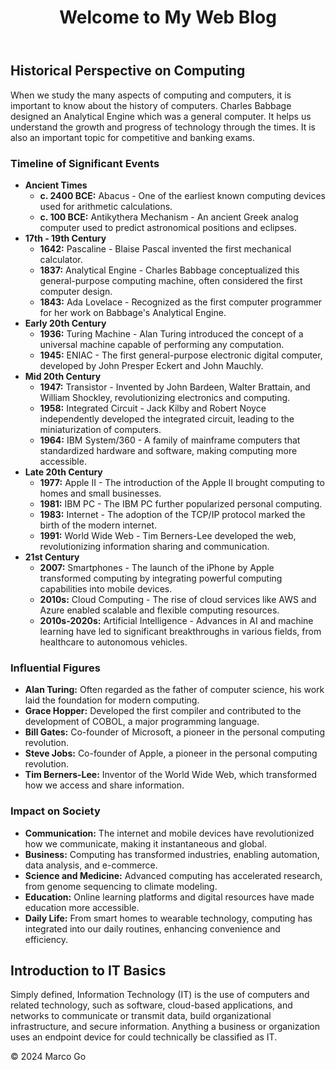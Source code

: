 <!DOCTYPE html>
<html lang="en">
<head>
    <meta charset="UTF-8">
    <meta name="viewport" content="width=device-width, initial-scale=1.0">
    <title>Web Blog</title>
</head>
<body>
    <header>
        <h1>Welcome to My Web Blog</h1>
    </header>
    <main>
        <section id="historical-perspective">
            <h2>Historical Perspective on Computing</h2>
            <p>When we study the many aspects of computing and computers, it is important to know about the history of computers. Charles Babbage designed an Analytical Engine which was a general computer. It helps us understand the growth and progress of technology through the times. It is also an important topic for competitive and banking exams.</p>
            <div id="timeline">
                <h3>Timeline of Significant Events</h3>
                <ul>
                    <li><strong>Ancient Times</strong>
                        <ul>
                            <li><strong>c. 2400 BCE:</strong> Abacus - One of the earliest known computing devices used for arithmetic calculations.</li>
                            <li><strong>c. 100 BCE:</strong> Antikythera Mechanism - An ancient Greek analog computer used to predict astronomical positions and eclipses.</li>
                        </ul>
                    </li>
                    <li><strong>17th - 19th Century</strong>
                        <ul>
                            <li><strong>1642:</strong> Pascaline - Blaise Pascal invented the first mechanical calculator.</li>
                            <li><strong>1837:</strong> Analytical Engine - Charles Babbage conceptualized this general-purpose computing machine, often considered the first computer design.</li>
                            <li><strong>1843:</strong> Ada Lovelace - Recognized as the first computer programmer for her work on Babbage's Analytical Engine.</li>
                        </ul>
                    </li>
                    <li><strong>Early 20th Century</strong>
                        <ul>
                            <li><strong>1936:</strong> Turing Machine - Alan Turing introduced the concept of a universal machine capable of performing any computation.</li>
                            <li><strong>1945:</strong> ENIAC - The first general-purpose electronic digital computer, developed by John Presper Eckert and John Mauchly.</li>
                        </ul>
                    </li>
                    <li><strong>Mid 20th Century</strong>
                        <ul>
                            <li><strong>1947:</strong> Transistor - Invented by John Bardeen, Walter Brattain, and William Shockley, revolutionizing electronics and computing.</li>
                            <li><strong>1958:</strong> Integrated Circuit - Jack Kilby and Robert Noyce independently developed the integrated circuit, leading to the miniaturization of computers.</li>
                            <li><strong>1964:</strong> IBM System/360 - A family of mainframe computers that standardized hardware and software, making computing more accessible.</li>
                        </ul>
                    </li>
                    <li><strong>Late 20th Century</strong>
                        <ul>
                            <li><strong>1977:</strong> Apple II - The introduction of the Apple II brought computing to homes and small businesses.</li>
                            <li><strong>1981:</strong> IBM PC - The IBM PC further popularized personal computing.</li>
                            <li><strong>1983:</strong> Internet - The adoption of the TCP/IP protocol marked the birth of the modern internet.</li>
                            <li><strong>1991:</strong> World Wide Web - Tim Berners-Lee developed the web, revolutionizing information sharing and communication.</li>
                        </ul>
                    </li>
                    <li><strong>21st Century</strong>
                        <ul>
                            <li><strong>2007:</strong> Smartphones - The launch of the iPhone by Apple transformed computing by integrating powerful computing capabilities into mobile devices.</li>
                            <li><strong>2010s:</strong> Cloud Computing - The rise of cloud services like AWS and Azure enabled scalable and flexible computing resources.</li>
                            <li><strong>2010s-2020s:</strong> Artificial Intelligence - Advances in AI and machine learning have led to significant breakthroughs in various fields, from healthcare to autonomous vehicles.</li>
                        </ul>
                    </li>
                </ul>
            </div>
            <div id="influential-figures">
                <h3>Influential Figures</h3>
                <ul>
                    <li><strong>Alan Turing:</strong> Often regarded as the father of computer science, his work laid the foundation for modern computing.</li>
                    <li><strong>Grace Hopper:</strong> Developed the first compiler and contributed to the development of COBOL, a major programming language.</li>
                    <li><strong>Bill Gates:</strong> Co-founder of Microsoft, a pioneer in the personal computing revolution.</li>
                    <li><strong>Steve Jobs:</strong> Co-founder of Apple, a pioneer in the personal computing revolution.</li>
                    <li><strong>Tim Berners-Lee:</strong> Inventor of the World Wide Web, which transformed how we access and share information.</li>
                </ul>
            </div>
            <div id="impact-on-society">
                <h3>Impact on Society</h3>
                <ul>
                    <li><strong>Communication:</strong> The internet and mobile devices have revolutionized how we communicate, making it instantaneous and global.</li>
                    <li><strong>Business:</strong> Computing has transformed industries, enabling automation, data analysis, and e-commerce.</li>
                    <li><strong>Science and Medicine:</strong> Advanced computing has accelerated research, from genome sequencing to climate modeling.</li>
                    <li><strong>Education:</strong> Online learning platforms and digital resources have made education more accessible.</li>
                    <li><strong>Daily Life:</strong> From smart homes to wearable technology, computing has integrated into our daily routines, enhancing convenience and efficiency.</li>
                </ul>
            </div>
        </section>
        <section id="it-basics">
            <h2>Introduction to IT Basics</h2>
            <p>Simply defined, Information Technology (IT) is the use of computers and related technology, such as software, cloud-based applications, and networks to communicate or transmit data, build organizational infrastructure, and secure information. Anything a business or organization uses an endpoint device for could technically be classified as IT.</p>
        </section>
    </main>
    <footer>
        <p>&copy; 2024 Marco Go</p>
    </footer>
</body>
</html>
